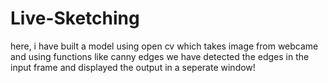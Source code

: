 # Live-Sketching
here, i have built a model using open cv which takes image from webcame and using functions like canny edges we have detected the edges in the input frame and displayed the output in a seperate window!
